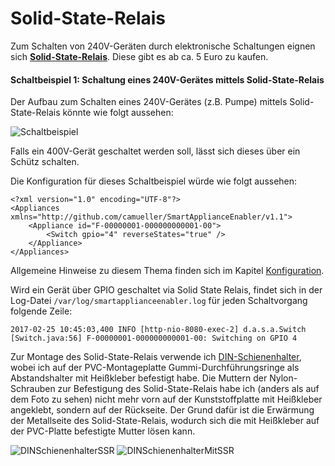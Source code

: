 # Solid-State-Relais
Zum Schalten von 240V-Geräten durch elektronische Schaltungen eignen sich [**Solid-State-Relais**](https://de.wikipedia.org/wiki/Relais#Halbleiterrelais). Diese gibt es ab ca. 5 Euro zu kaufen.

#### Schaltbeispiel 1: Schaltung eines 240V-Gerätes mittels Solid-State-Relais
Der Aufbau zum Schalten eines 240V-Gerätes (z.B. Pumpe) mittels Solid-State-Relais könnte wie folgt aussehen:

![Schaltbeispiel](https://github.com/camueller/SmartApplianceEnabler/blob/master/pics/SchaltungSSR.jpg)

Falls ein 400V-Gerät geschaltet werden soll, lässt sich dieses über ein Schütz schalten.

Die Konfiguration für dieses Schaltbeispiel würde wie folgt aussehen:
```
<?xml version="1.0" encoding="UTF-8"?>
<Appliances xmlns="http://github.com/camueller/SmartApplianceEnabler/v1.1">
    <Appliance id="F-00000001-000000000001-00">
        <Switch gpio="4" reverseStates="true" />
    </Appliance>
</Appliances>
```

Allgemeine Hinweise zu diesem Thema finden sich im Kapitel [Konfiguration](Configuration_DE.md).

Wird ein Gerät über GPIO geschaltet via Solid State Relais, findet sich in der Log-Datei ```/var/log/smartapplianceenabler.log``` für jeden Schaltvorgang folgende Zeile:

```
2017-02-25 10:45:03,400 INFO [http-nio-8080-exec-2] d.a.s.a.Switch [Switch.java:56] F-00000001-000000000001-00: Switching on GPIO 4
```

Zur Montage des Solid-State-Relais verwende ich [DIN-Schienenhalter](DINSchienenhalter.md), wobei ich auf der PVC-Montageplatte Gummi-Durchführungsringe als Abstandshalter mit Heißkleber befestigt habe. Die Muttern der Nylon-Schrauben zur Befestigung des Solid-State-Relais habe ich (anders als auf dem Foto zu sehen) nicht mehr vorn auf der Kunststoffplatte mit Heißkleber angeklebt, sondern auf der Rückseite. Der Grund dafür ist die Erwärmung der Metallseite des Solid-State-Relais, wodurch sich die mit Heißkleber auf der PVC-Platte befestigte Mutter lösen kann.

![DINSchienenhalterSSR](https://github.com/camueller/SmartApplianceEnabler/blob/master/pics/DINSchienenhalterSSR.jpg)
![DINSchienenhalterMitSSR](https://github.com/camueller/SmartApplianceEnabler/blob/master/pics/DINSchienenhalterMitSSR.jpg)
